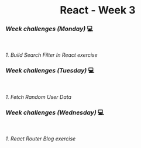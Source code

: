 <h1 align="center">React - Week 3</h1>

### _Week challenges (Monday)_ 💻
<br>

_1. Build Search Filter In React exercise_


### _Week challenges (Tuesday)_ 💻
<br>

_1. Fetch Random User Data_


### _Week challenges (Wednesday)_ 💻
<br>

_1. React Router Blog exercise_


